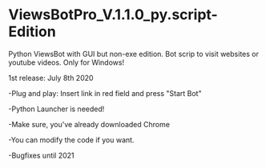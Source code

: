 # ViewsBotPro_V.1.1.0_py.script-Edition
Python ViewsBot with GUI but non-exe edition.
Bot scrip to visit websites or youtube videos. Only for Windows!

1st release: July 8th 2020

-Plug and play: Insert link in red field and press "Start Bot"

-Python Launcher is needed!

-Make sure, you've already downloaded Chrome

-You can modify the code if you want.

-Bugfixes until 2021

